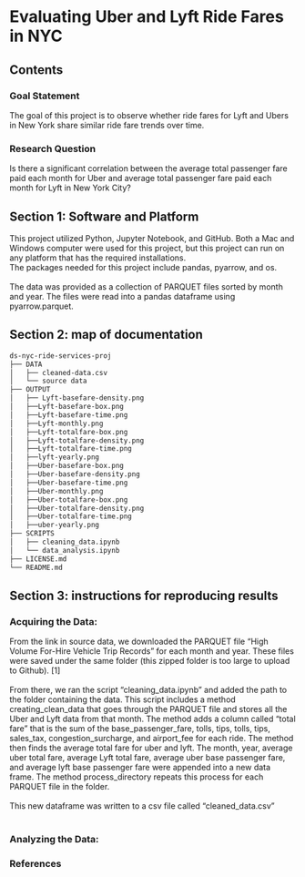 # Evaluating Uber and Lyft Ride Fares in NYC
## Contents
### Goal Statement
The goal of this project is to observe whether ride fares for Lyft and Ubers in New York share similar ride fare trends over time.
### Research Question
Is there a significant correlation between the average total passenger fare paid each month for Uber and average total passenger fare paid each month for Lyft in New York City?
## Section 1: Software and Platform
This project utilized Python, Jupyter Notebook, and GitHub. Both a Mac and Windows computer were used for this project, but this project can run on any platform that has the required installations.  <br />
The packages needed for this project include pandas, pyarrow, and os. <br /><br />
The data was provided as a collection of PARQUET files sorted by month and year. The files were read into a pandas dataframe using pyarrow.parquet. <br />
## Section 2: map of documentation
```bash
ds-nyc-ride-services-proj
├── DATA
│   ├── cleaned-data.csv
│   └── source data
├── OUTPUT
│   ├── Lyft-basefare-density.png
│   ├──Lyft-basefare-box.png
│   ├──Lyft-basefare-time.png
│   ├──Lyft-monthly.png
│   ├──Lyft-totalfare-box.png
│   ├──Lyft-totalfare-density.png
│   ├──Lyft-totalfare-time.png
│   ├──lyft-yearly.png
│   ├──Uber-basefare-box.png
│   ├──Uber-basefare-density.png
│   ├──Uber-basefare-time.png
│   ├──Uber-monthly.png
│   ├──Uber-totalfare-box.png
│   ├──Uber-totalfare-density.png
│   ├──Uber-totalfare-time.png
│   ├──uber-yearly.png
├── SCRIPTS
│   ├── cleaning_data.ipynb
│   └── data_analysis.ipynb
├── LICENSE.md
└── README.md
```
## Section 3: instructions for reproducing results
### Acquiring the Data:
From the link in source data, we downloaded the PARQUET file “High Volume For-Hire Vehicle Trip Records” for each month and year. These files were saved under the same folder (this zipped folder is too large to upload to Github).  [1] <br /><br />
From there, we ran the script “cleaning_data.ipynb” and added the path to the folder containing the data. This script includes a method creating_clean_data that goes through the PARQUET file and stores all the Uber and Lyft data from that month. The method adds a column called “total fare” that is the sum of the base_passenger_fare, tolls, tips, tolls, tips, sales_tax, congestion_surcharge, and airport_fee for each ride. The method then finds the average total fare for uber and lyft. The month, year, average uber total fare, average Lyft total fare, average uber base passenger fare, and average lyft base passenger fare were appended into a new data frame. The method process_directory repeats this process for each PARQUET file in the folder. <br /><br />
This new dataframe was written to a csv file called “cleaned_data.csv” <br /><br />
### Analyzing the Data:
### References
